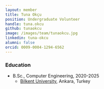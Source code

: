 ```yaml
---
layout: member
title: Tuna Okçu
position: Undergraduate Volunteer
handle: tuna.okcu
github: tunaokcu
image: /images/team/tunaokcu.jpg
linkedin: tuna-okcu
alumni: false
orcid: 0009-0004-1294-6562
---
```


### Education

- B.Sc., Computer Engineering, 2020-2025
  - [Bilkent University](http://www.cs.bilkent.edu.tr/), Ankara, Turkey 

